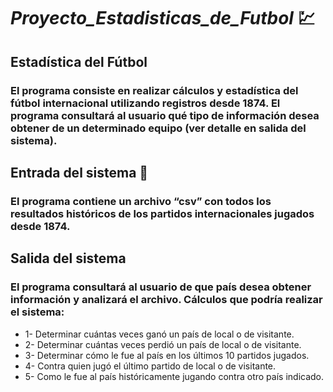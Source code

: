 # _Proyecto_Estadisticas_de_Futbol_ :chart: 



## Estadística del Fútbol  
### El programa consiste en realizar cálculos y estadística del fútbol internacional utilizando registros desde 1874. El programa consultará al usuario qué tipo de información desea obtener de un determinado equipo (ver detalle en salida del sistema).

## Entrada del sistema :paperclip:
### El programa contiene un archivo “csv” con todos los resultados históricos de los partidos internacionales jugados desde 1874. 

## Salida del sistema
### El programa consultará al usuario de que país desea obtener información y analizará el archivo. Cálculos que podría realizar el sistema:

- 1- Determinar cuántas veces ganó un país de local o de visitante.
- 2- Determinar cuántas veces perdió un país de local o de visitante.
- 3- Determinar cómo le fue al país en los últimos 10 partidos jugados.
- 4- Contra quien jugó el último partido de local o de visitante.
- 5- Como le fue al país históricamente jugando contra otro país indicado.



